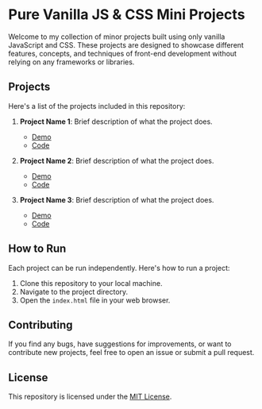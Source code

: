 # Pure Vanilla JS & CSS Mini Projects

Welcome to my collection of minor projects built using only vanilla JavaScript and CSS. These projects are designed to showcase different features, concepts, and techniques of front-end development without relying on any frameworks or libraries.

## Projects

Here's a list of the projects included in this repository:

1. **Project Name 1**: Brief description of what the project does.
   - [Demo](link-to-demo)
   - [Code](link-to-code)

2. **Project Name 2**: Brief description of what the project does.
   - [Demo](link-to-demo)
   - [Code](link-to-code)

3. **Project Name 3**: Brief description of what the project does.
   - [Demo](link-to-demo)
   - [Code](link-to-code)

<!-- Add more projects as needed -->

## How to Run

Each project can be run independently. Here's how to run a project:

1. Clone this repository to your local machine.
2. Navigate to the project directory.
3. Open the `index.html` file in your web browser.

## Contributing

If you find any bugs, have suggestions for improvements, or want to contribute new projects, feel free to open an issue or submit a pull request.

## License

This repository is licensed under the [MIT License](LICENSE).
